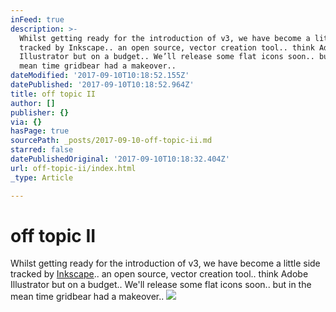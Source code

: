 ```yaml
---
inFeed: true
description: >-
  Whilst getting ready for the introduction of v3, we have become a little side
  tracked by Inkscape.. an open source, vector creation tool.. think Adobe
  Illustrator but on a budget.. We’ll release some flat icons soon.. but in the
  mean time gridbear had a makeover..
dateModified: '2017-09-10T10:18:52.155Z'
datePublished: '2017-09-10T10:18:52.964Z'
title: off topic II
author: []
publisher: {}
via: {}
hasPage: true
sourcePath: _posts/2017-09-10-off-topic-ii.md
starred: false
datePublishedOriginal: '2017-09-10T10:18:32.404Z'
url: off-topic-ii/index.html
_type: Article

---
```

# off topic II

Whilst getting ready for the introduction of v3, we have become a little side tracked by [Inkscape][0].. an open source, vector creation tool.. think Adobe Illustrator but on a budget.. We'll release some flat icons soon.. but in the mean time gridbear had a makeover..
![](https://the-grid-user-content.s3-us-west-2.amazonaws.com/1bf9a405-6bc7-42a7-8264-dd9a86deddbe.png)

[0]: https://inkscape.org/